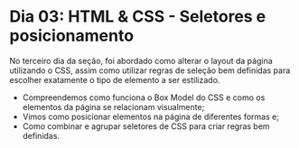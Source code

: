 # Dia 03: HTML & CSS - Seletores e posicionamento
No terceiro dia da seção, foi abordado como alterar o layout da página utilizando o CSS, assim como utilizar regras de seleção bem definidas para escolher exatamente o tipo de elemento a ser estilizado.
- Compreendemos como funciona o Box Model do CSS e como os elementos da página se relacionam visualmente;
- Vimos como posicionar elementos na página de diferentes formas e;
- Como combinar e agrupar seletores de CSS para criar regras bem definidas.

